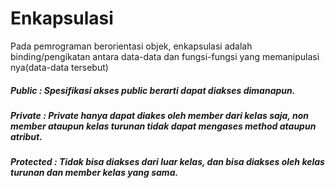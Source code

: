 # Enkapsulasi
Pada pemrograman berorientasi objek, enkapsulasi adalah binding/pengikatan antara data-data dan fungsi-fungsi yang memanipulasi nya(data-data tersebut)

##### Public : Spesifikasi akses public berarti dapat diakses dimanapun.
##### Private : Private hanya dapat diakes oleh member dari kelas saja, non member ataupun kelas turunan tidak dapat mengases method ataupun atribut.
##### Protected : Tidak bisa diakses dari luar kelas, dan bisa diakses oleh kelas turunan dan member kelas yang sama.